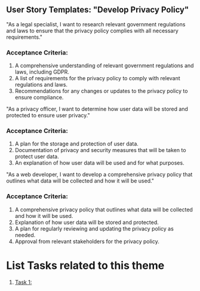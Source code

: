 ## User Story Templates: "Develop Privacy Policy"

"As a legal specialist, I want to research relevant government regulations and laws to ensure that the privacy policy complies with all necessary requirements."

### Acceptance Criteria:
1. A comprehensive understanding of relevant government regulations and laws, including GDPR.
2. A list of requirements for the privacy policy to comply with relevant regulations and laws.
3. Recommendations for any changes or updates to the privacy policy to ensure compliance.

"As a privacy officer, I want to determine how user data will be stored and protected to ensure user privacy."

### Acceptance Criteria:
1. A plan for the storage and protection of user data.
2. Documentation of privacy and security measures that will be taken to protect user data.
3. An explanation of how user data will be used and for what purposes.

"As a web developer, I want to develop a comprehensive privacy policy that outlines what data will be collected and how it will be used."

### Acceptance Criteria:
1. A comprehensive privacy policy that outlines what data will be collected and how it will be used.
2. Explanation of how user data will be stored and protected.
3. A plan for regularly reviewing and updating the privacy policy as needed.
4. Approval from relevant stakeholders for the privacy policy.

# List Tasks related to this theme

1. [Task 1: ](/documentation/templates/theme/initiatives/epics/stories/tasks/task_template.md)